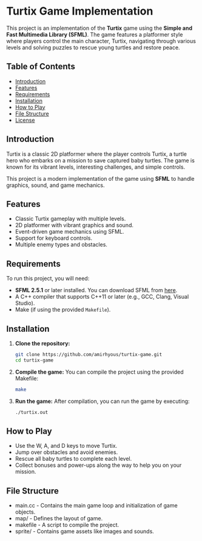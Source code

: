 # Turtix Game Implementation

This project is an implementation of the **Turtix** game using the **Simple and Fast Multimedia Library (SFML)**. The game features a platformer style where players control the main character, Turtix, navigating through various levels and solving puzzles to rescue young turtles and restore peace.

## Table of Contents
- [Introduction](#introduction)
- [Features](#features)
- [Requirements](#requirements)
- [Installation](#installation)
- [How to Play](#how-to-play)
- [File Structure](#file-structure)
- [License](#license)

## Introduction
Turtix is a classic 2D platformer where the player controls Turtix, a turtle hero who embarks on a mission to save captured baby turtles. The game is known for its vibrant levels, interesting challenges, and simple controls.

This project is a modern implementation of the game using **SFML** to handle graphics, sound, and game mechanics.

## Features
- Classic Turtix gameplay with multiple levels.
- 2D platformer with vibrant graphics and sound.
- Event-driven game mechanics using SFML.
- Support for keyboard controls.
- Multiple enemy types and obstacles.

## Requirements
To run this project, you will need:
- **SFML 2.5.1** or later installed. You can download SFML from [here](https://www.sfml-dev.org/).
- A C++ compiler that supports C++11 or later (e.g., GCC, Clang, Visual Studio).
- Make (if using the provided `Makefile`).

## Installation
1. **Clone the repository:**
   ```bash
   git clone https://github.com/amirhyous/turtix-game.git
   cd turtix-game
   ```
2. **Compile the game:** You can compile the project using the provided Makefile:
   ```bash
   make
   ```
3. **Run the game:** After compilation, you can run the game by executing:
   ```bash
   ./turtix.out
   ```
   
## How to Play
- Use the W, A, and D keys to move Turtix.
- Jump over obstacles and avoid enemies.
- Rescue all baby turtles to complete each level.
- Collect bonuses and power-ups along the way to help you on your mission.


## File Structure
- main.cc - Contains the main game loop and initialization of game objects.
- map/ - Defines the layout of game.
- makefile - A script to compile the project.
- sprite/ - Contains game assets like images and sounds.

